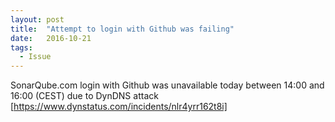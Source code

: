 ```yaml
---
layout: post
title:  "Attempt to login with Github was failing"
date:   2016-10-21
tags:
  - Issue
---
```


SonarQube.com login with Github was unavailable today between 14:00 and 16:00 (CEST) due to DynDNS attack [https://www.dynstatus.com/incidents/nlr4yrr162t8i]
